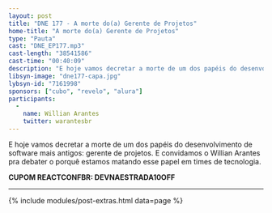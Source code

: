 ```yaml
---
layout: post
title: "DNE 177 - A morte do(a) Gerente de Projetos"
home-title: "A morte do(a) Gerente de Projetos"
type: "Pauta"
cast: "DNE_EP177.mp3"
cast-length: "38541586"
cast-time: "00:40:09"
description: "E hoje vamos decretar a morte de um dos papéis do desenvolvimento de software mais antigos: gerente de projetos. E convidamos o Willian Arantes pra debater o porquê estamos matando esse papel em times de tecnologia."
libsyn-image: "dne177-capa.jpg"
lybsyn-id: "7161998"
sponsors: ["cubo", "revelo", "alura"]
participants:
  -
    name: Willian Arantes
    twitter: warantesbr
---
```


E hoje vamos decretar a morte de um dos papéis do desenvolvimento de software mais antigos: gerente de projetos. E convidamos o Willian Arantes pra debater o porquê estamos matando esse papel em times de tecnologia.


<strong>CUPOM REACTCONFBR: DEVNAESTRADA10OFF</strong>

---

{% include modules/post-extras.html data=page %}

